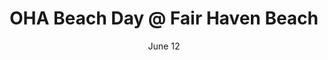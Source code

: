 ---
date: June 12
title: OHA Beach Day @ Fair Haven Beach
location: Fair Haven Beach
start: 10:00 AM
end: 5:00 PM
---
